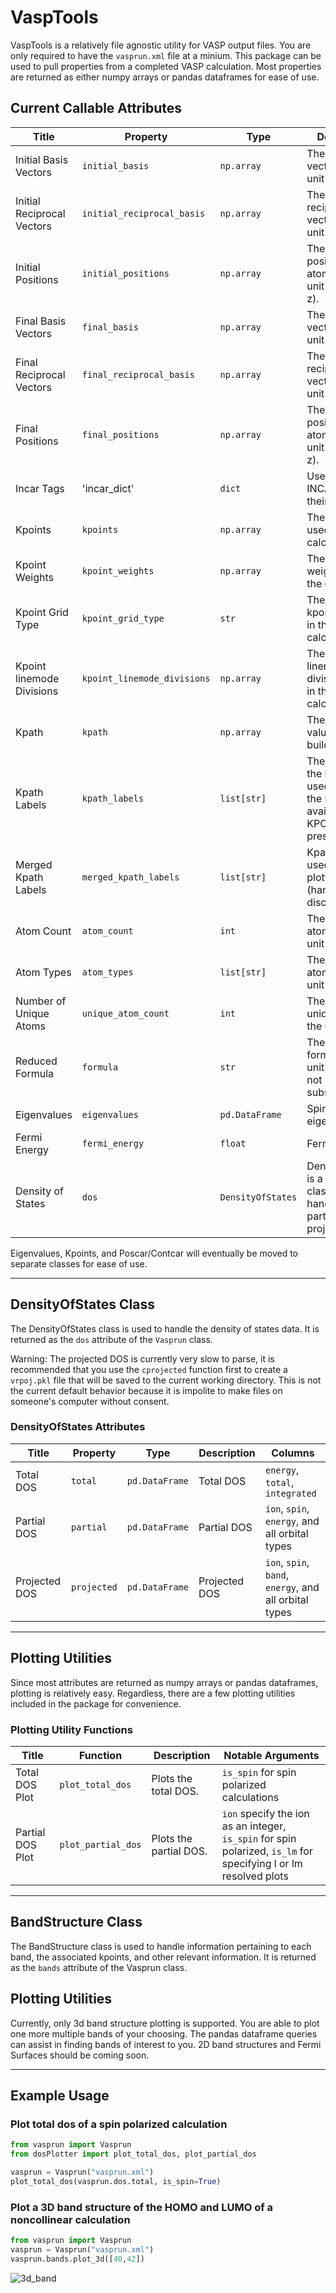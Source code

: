 # VaspTools

VaspTools is a relatively file agnostic utility for VASP output files. You are only required to have the `vasprun.xml` file at a minium. 
This package can be used to pull properties from a completed VASP calculation. Most properties are returned as either numpy arrays or pandas dataframes for ease of use. 

## Current Callable Attributes

| Title | Property | Type | Description |
| --- | --- | --- | --- |
| Initial Basis Vectors | `initial_basis` | `np.array` | The initial basis vectors of the unit cell. |
| Initial Reciprocal Vectors | `initial_reciprocal_basis` | `np.array` | The initial reciprocal vectors of the unit cell. |
| Initial Positions | `initial_positions` | `np.array` | The initial positions of the atoms in the unit cell (x, y, z). |
| Final Basis Vectors | `final_basis` | `np.array` | The final basis vectors of the unit cell. |
| Final Reciprocal Vectors | `final_reciprocal_basis` | `np.array` | The final reciprocal vectors of the unit cell. |
| Final Positions | `final_positions` | `np.array` | The final positions of the atoms in the unit cell (x, y, z). |
| Incar Tags | 'incar_dict' | `dict` | User supplied INCAR tags and their values. |
| Kpoints | `kpoints` | `np.array` | The kpoints used in the calculation. |
| Kpoint Weights | `kpoint_weights` | `np.array` | The kpoint weights used in the calculation. |
| Kpoint Grid Type | `kpoint_grid_type` | `str` | The type of kpoint grid used in the calculation. |
| Kpoint linemode Divisions | `kpoint_linemode_divisions` | `np.array` | The kpoint linemode divisions used in the calculation. |
| Kpath | `kpath` | `np.array` | The kpoint values used to build the kpath |
| Kpath Labels | `kpath_labels` | `list[str]` | The labels for the kpoints used to build the kpath (only available if KPOINTS file is present)|
| Merged Kpath Labels | `merged_kpath_labels` | `list[str]` | Kpath labels used for plotting (handles discontinuities). |
| Atom Count | `atom_count` | `int` | The number of atoms in the unit cell. |
| Atom Types | `atom_types` | `list[str]` | The types of atoms in the unit cell. |
| Number of Unique Atoms | `unique_atom_count` | `int` | The number of unique atoms in the unit cell. |
| Reduced Formula | `formula` | `str` | The reduced formula of the unit cell (does not handle subscripts). |
| Eigenvalues | `eigenvalues` | `pd.DataFrame` | Spin resolved eigenvalues |
| Fermi Energy | `fermi_energy` | `float` | Fermi Energy. |
| Density of States | `dos` | `DensityOfStates` | DensityOfStates is a custom class that handles total, partial, and projected DOS |


Eigenvalues, Kpoints, and Poscar/Contcar will eventually be moved to separate classes for ease of use.
___



## DensityOfStates Class

The DensityOfStates class is used to handle the density of states data. It is returned as the `dos` attribute of the `Vasprun` class. 

Warning: The projected DOS is currently very slow to parse, it is recommended that you use the `cprojected` function first to create a `vrpoj.pkl` file that will be saved to the current working directory. 
This is not the current default behavior because it is impolite to make files on someone's computer without consent.

### DensityOfStates Attributes
| Title | Property | Type | Description | Columns |
| --- | --- | --- | --- | --- |
| Total DOS | `total` | `pd.DataFrame` | Total DOS | `energy`, `total`, `integrated` | 
| Partial DOS | `partial` | `pd.DataFrame` | Partial DOS | `ion`, `spin`,  `energy`, and all orbital types | 
| Projected DOS | `projected` | `pd.DataFrame` | Projected DOS | `ion`, `spin`, `band`, `energy`, and all orbital types |
___

## Plotting Utilities

Since most attributes are returned as numpy arrays or pandas dataframes, plotting is relatively easy. Regardless, there are a few plotting utilities included in the package for convenience.

### Plotting Utility Functions
| Title | Function | Description | Notable Arguments |
| --- | --- | --- | --- |
| Total DOS Plot | `plot_total_dos` | Plots the total DOS. | `is_spin` for spin polarized calculations |
| Partial DOS Plot | `plot_partial_dos` | Plots the partial DOS. | `ion` specify the ion as an integer, `is_spin` for spin polarized, `is_lm` for specifying l or lm resolved plots  |

___

## BandStructure Class

The BandStructure class is used to handle information pertaining to each band, the associated kpoints, and other relevant information. It is returned as the `bands` attribute of the Vasprun class.

## Plotting Utilities

Currently, only 3d band structure plotting is supported. You are able to plot one more multiple bands of your choosing. The pandas dataframe queries can assist in finding bands of interest to you. 2D band structures and Fermi Surfaces should be coming soon. 
___

## Example Usage


### Plot total dos of a spin polarized calculation
```python
from vasprun import Vasprun
from dosPlotter import plot_total_dos, plot_partial_dos

vasprun = Vasprun("vasprun.xml")
plot_total_dos(vasprun.dos.total, is_spin=True)
 ```

 ### Plot a 3D band structure of the HOMO and LUMO of a noncollinear calculation
 ```python
 from vasprun import Vasprun
 vasprun = Vasprun("vasprun.xml")
 vasprun.bands.plot_3d([40,42])
 ```
![3d_band](https://user-images.githubusercontent.com/94595045/227369719-6067b58a-ee23-4840-a2c5-10cb29d97314.png)



